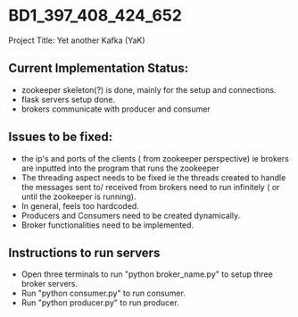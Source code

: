 # BD1_397_408_424_652
Project Title: Yet another Kafka (YaK)
## Current Implementation Status:
* zookeeper skeleton(?) is done, mainly for the setup and connections.
* flask servers setup done.
* brokers communicate with producer and consumer

## Issues to be fixed:
* the ip's and ports of the clients ( from zookeeper perspective) ie brokers are inputted into the program that runs the zookeeper
* The threading aspect needs to be fixed ie the threads created to handle the messages sent to/ received from brokers need to run infinitely ( or until the zookeeper is running).
* In general, feels too hardcoded.
* Producers and Consumers need to be created dynamically.
* Broker functionalities need to be implemented.


## Instructions to run servers
* Open three terminals to run "python broker_name.py" to setup three broker servers.
* Run "python consumer.py" to run consumer.
* Run "python producer.py" to run producer.
